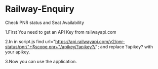 # Railway-Enquiry
Check PNR status and Seat Availability


1.First You need to get an API Key from railwayapi.com

2.In in script.js find url="https://api.railwayapi.com/v2/pnr-status/pnr/"+$scope.pnr+"/apikey/?apikey?/"; and replace 
  ?apikey? with your apikey.
    
3.Now you can use the application.
